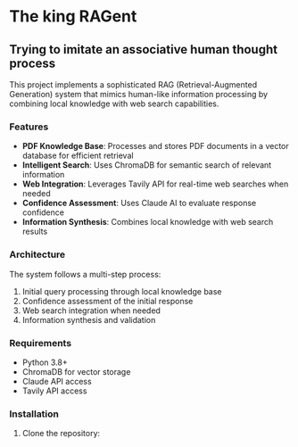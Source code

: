 # The king RAGent
## Trying to imitate an associative human thought process

This project implements a sophisticated RAG (Retrieval-Augmented Generation) system that mimics human-like information processing by combining local knowledge with web search capabilities.

### Features

- **PDF Knowledge Base**: Processes and stores PDF documents in a vector database for efficient retrieval
- **Intelligent Search**: Uses ChromaDB for semantic search of relevant information
- **Web Integration**: Leverages Tavily API for real-time web searches when needed
- **Confidence Assessment**: Uses Claude AI to evaluate response confidence
- **Information Synthesis**: Combines local knowledge with web search results

### Architecture

The system follows a multi-step process:
1. Initial query processing through local knowledge base
2. Confidence assessment of the initial response
3. Web search integration when needed
4. Information synthesis and validation

### Requirements

- Python 3.8+
- ChromaDB for vector storage
- Claude API access
- Tavily API access

### Installation

1. Clone the repository: 